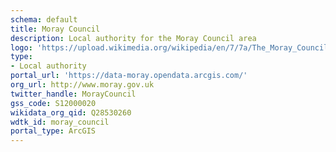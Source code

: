 ```yaml
---
schema: default
title: Moray Council
description: Local authority for the Moray Council area 
logo: 'https://upload.wikimedia.org/wikipedia/en/7/7a/The_Moray_Council.svg'
type:
- Local authority
portal_url: 'https://data-moray.opendata.arcgis.com/'
org_url: http://www.moray.gov.uk
twitter_handle: MorayCouncil
gss_code: S12000020
wikidata_org_qid: Q28530260
wdtk_id: moray_council
portal_type: ArcGIS
---
```

